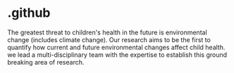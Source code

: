 # .github
The greatest threat to children's health in the future is environmental change (includes climate change). Our research aims to be the first to quantify how current and future environmental changes affect child health. we lead a multi-disciplinary team with the expertise to establish this ground breaking area of research.
